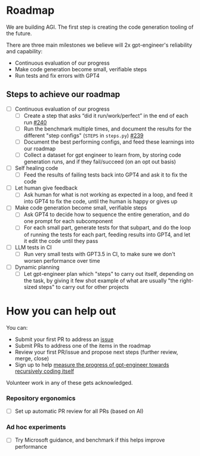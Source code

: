# Roadmap

We are building AGI. The first step is creating the code generation tooling of the future.

There are three main milestones we believe will 2x gpt-engineer's reliability and capability:
- Continuous evaluation of our progress
- Make code generation become small, verifiable steps
- Run tests and fix errors with GPT4

## Steps to achieve our roadmap

- [ ] Continuous evaluation of our progress
  - [ ] Create a step that asks “did it run/work/perfect” in the end of each run [#240](https://github.com/AntonOsika/gpt-engineer/issues/240)
  - [ ] Run the benchmark multiple times, and document the results for the different "step configs" (`STEPS` in `steps.py`) [#239](https://github.com/AntonOsika/gpt-engineer/issues/239)
  - [ ] Document the best performing configs, and feed these learnings into our roadmap
  - [ ] Collect a dataset for gpt engineer to learn from, by storing code generation runs, and if they fail/succeed (on an opt out basis)
- [ ] Self healing code
  - [ ] Feed the results of failing tests back into GPT4 and ask it to fix the code
- [ ] Let human give feedback
  - [ ] Ask human for what is not working as expected in a loop, and feed it into GPT4 to fix the code, until the human is happy or gives up
- [ ] Make code generation become small, verifiable steps
  - [ ] Ask GPT4 to decide how to sequence the entire generation, and do one
  prompt for each subcomponent
  - [ ] For each small part, generate tests for that subpart, and do the loop of running the tests for each part, feeding
results into GPT4, and let it edit the code until they pass
- [ ] LLM tests in CI
  - [ ] Run very small tests with GPT3.5 in CI, to make sure we don't worsen
performance over time
- [ ] Dynamic planning
  - [ ] Let gpt-engineer plan which "steps" to carry out itself, depending on the
task, by giving it few shot example of what are usually "the right-sized steps" to carry
out for other projects

# How you can help out

You can:

- Submit your first PR to address an [issue](https://github.com/AntonOsika/gpt-engineer/issues)
- Submit PRs to address one of the items in the roadmap
- Review your first PR/issue and propose next steps (further review, merge, close)
- Sign up to help [measure the progress of gpt-engineer towards recursively coding itself](https://forms.gle/TMX68mScyxQUsE6Y9)

Volunteer work in any of these gets acknowledged.

### Repository ergonomics
- [ ] Set up automatic PR review for all PRs (based on AI)

### Ad hoc experiments
- [ ] Try Microsoft guidance, and benchmark if this helps improve performance
